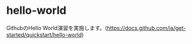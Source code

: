 # hello-world
GithubのHello World演習を実施します。(https://docs.github.com/ja/get-started/quickstart/hello-world)

